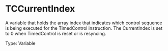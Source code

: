 # TCCurrentIndex

A variable that holds the array index that indicates which control sequence is being executed for the TimedControl instruction. The CurrentIndex is set to 0 when TimedControl is reset or is resyncing.

Type: Variable
